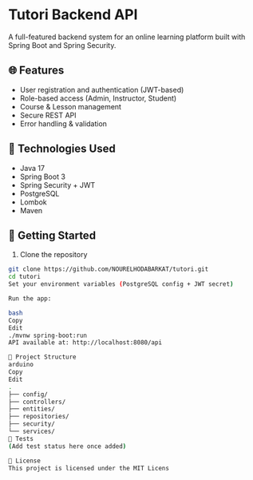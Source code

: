 # Tutori Backend API

A full-featured backend system for an online learning platform built with Spring Boot and Spring Security.

## 🌐 Features

- User registration and authentication (JWT-based)
- Role-based access (Admin, Instructor, Student)
- Course & Lesson management
- Secure REST API
- Error handling & validation

## 🔧 Technologies Used

- Java 17
- Spring Boot 3
- Spring Security + JWT
- PostgreSQL
- Lombok
- Maven

## 🚀 Getting Started

1. Clone the repository  
```bash
git clone https://github.com/NOURELHODABARKAT/tutori.git
cd tutori
Set your environment variables (PostgreSQL config + JWT secret)

Run the app:

bash
Copy
Edit
./mvnw spring-boot:run
API available at: http://localhost:8080/api

📁 Project Structure
arduino
Copy
Edit
.
├── config/
├── controllers/
├── entities/
├── repositories/
├── security/
└── services/
🧪 Tests
(Add test status here once added)

📜 License
This project is licensed under the MIT Licens
